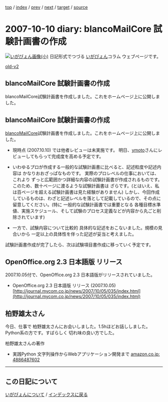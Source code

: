 [top](https://igapyon.github.io/diary/) 
 / [index](https://igapyon.github.io/diary/2007/index.html) 
 / [prev](https://igapyon.github.io/diary/2007/ig071008.html) 
 / [next](https://igapyon.github.io/diary/2007/ig071012.html) 
 / [target](https://igapyon.github.io/diary/2007/ig071010.html) 
 / [source](https://github.com/igapyon/diary/blob/gh-pages/2007/ig071010.html.src.md) 

2007-10-10 diary: blancoMailCore 試験計画書の作成
=====================================================================================================
[![いがぴょん画像(小)](https://igapyon.github.io/diary/images/iga200306s.jpg "いがぴょん")](https://igapyon.github.io/diary/memo/memoigapyon.html) 日記形式でつづる [いがぴょん](https://igapyon.github.io/diary/memo/memoigapyon.html)コラム ウェブページです。

[old-v2](ig071010-orig.html)

## blancoMailCore 試験計画書の作成

blancoMailCore試験計画書を作成しました。これをホームページ上に公開しました。


## blancoMailCore 試験計画書の作成

[blancoMailCore](http://www.igapyon.jp/blanco/blancomailcore.html)試験計画書を作成しました。これをホームページ上に公開しました。

* 現時点 (2007.10.10) では他者レビューは未実施です。
  明日、[ymoto](http://d.hatena.ne.jp/ymoto/)さんにレビューしてもらって完成度を高める予定です。
  
* いわゆるプロが作成する一般的な試験計画書に比べると、記述粒度や記述内容は かなりおおざっぱなものです。
  実際のプロレベルの仕事においては、これより ずっと広範囲かつ詳細な内容の試験計画書が作成されるものです。このため、数十ページに渡るような試験計画書は ざらです。(とはいえ、私は百ページを超える試験計画書は見た経験がありません) しかし、今回作成しているものは、わざと記述レベルを落として記載しているので、その点に留意してください。(特に
  一般的な試験計画書では重要となる 各種目標水準値、実施スケジュール、そして試験のプロセス定義などが内容から丸ごと削除されています)
  
* 一方で、試験内容について比較的 具体的な記述をおこないました。規模の見合いから 一定以上の具体性を伴った記述が妥当と考えました。

試験計画書作成が完了したら、次は試験項目書作成に移っていく予定です。

## OpenOffice.org 2.3 日本語版 リリース

2007.10.05付で、OpenOffice.org 2.3 日本語版がリリースされていました。

* OpenOffice.org 2.3 日本語版 リリース (2007.10.05)
  [http://journal.mycom.co.jp/news/2007/10/05/035/index.html](http://journal.mycom.co.jp/news/2007/10/05/035/index.html)

## 柏野雄太さん

今日、仕事で 柏野雄太さんにお会いしました。1.5hほどお話ししました。Python系の方です。すばらしく 切れ味の良い方でした。

柏野雄太さんの著作

* 実践Python 文字列操作からWebアプリケーション開発まで
  [amazon.co.jp: 4886487602](http://www.amazon.co.jp/exec/obidos/ASIN/4886487602/igapyondiary-22)

----------------------------------------------------------------------------------------------------

## この日記について
[いがぴょんについて](https://igapyon.github.io/diary/memo/memoigapyon.html) / [インデックスに戻る](https://igapyon.github.io/diary/idxall.html)
